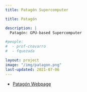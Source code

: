 ```yaml
---
title: Patagón Supercomputer

title: Patagón

description: |
  Patagón: GPU-based Supercomputer

#people:
#  - prof-cnavarro
#  - fquezada

layout: project
image: "/img/patagon.png"
last-updated: 2021-07-06
---
```

 * [Patagón Webpage](https://patagon.uach.cl)
